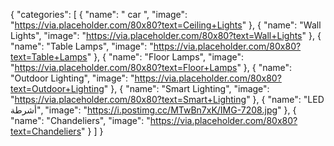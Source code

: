
{
  "categories": [
    {
      "name": " car ",
      "image": "https://via.placeholder.com/80x80?text=Ceiling+Lights"
    },
    {
      "name": "Wall Lights",
      "image": "https://via.placeholder.com/80x80?text=Wall+Lights"
    },
    {
      "name": "Table Lamps",
      "image": "https://via.placeholder.com/80x80?text=Table+Lamps"
    },
    {
      "name": "Floor Lamps",
      "image": "https://via.placeholder.com/80x80?text=Floor+Lamps"
    },
    {
      "name": "Outdoor Lighting",
      "image": "https://via.placeholder.com/80x80?text=Outdoor+Lighting"
    },
    {
      "name": "Smart Lighting",
      "image": "https://via.placeholder.com/80x80?text=Smart+Lighting"
    },
    {
      "name": "LED أشرطة",
      "image": "https://i.postimg.cc/MTwBn7xK/IMG-7208.jpg"
    },
    {
      "name": "Chandeliers",
      "image": "https://via.placeholder.com/80x80?text=Chandeliers"
    }
  ]
}
